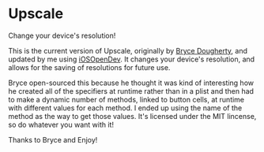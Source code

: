 
Upscale
=======

Change your device's resolution!

This is the current version of Upscale, originally by [Bryce Dougherty](https://github.com/bd452), and updated by me using [iOSOpenDev](http://www.iosopendev.com). It changes your device's resolution, and allows for the saving of resolutions for future use.

Bryce open-sourced this because he thought it was kind of interesting how he created all of the specifiers at runtime rather than in a plist and then had to make a dynamic number of methods, linked to button cells, at runtime with different values for each method. I ended up using the name of the method as the way to get those values. It's licensed under the MIT lincense, so do whatever you want with it!

Thanks to Bryce and Enjoy!
